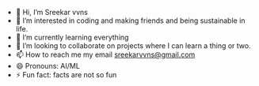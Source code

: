 - 👋 Hi, I’m Sreekar vvns
- 👀 I’m interested in coding and making friends and being sustainable in life.
- 🌱 I’m currently learning everything
- 💞️ I’m looking to collaborate on projects where I can learn a thing or two.
- 📫 How to reach me my email sreekarvvns@gmail.com
- 😄 Pronouns: AI/ML
- ⚡ Fun fact: facts are not so fun 

<!---
sreekarvns/sreekarvns is a ✨ special ✨ repository because its `README.md` (this file) appears on your GitHub profile.
You can click the Preview link to take a look at your changes.
--->
